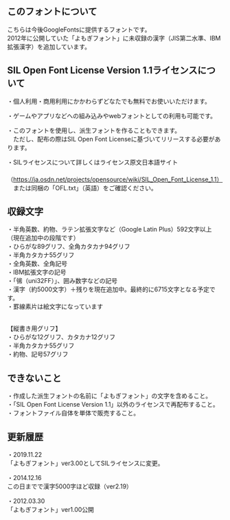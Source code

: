 <h2>このフォントについて</h2>
こちらは今後GoogleFontsに提供するフォントです。<br />
2012年に公開していた「よもぎフォント」に未収録の漢字（JIS第二水準、IBM拡張漢字）を追加しています。<br />


<h2>SIL Open Font License Version 1.1ライセンスについて</h2>

・個人利用・商用利用にかかわらずどなたでも無料でお使いいただけます。<br />

・ゲームやアプリなどへの組み込みやwebフォントとしての利用も可能です。<br />

・このフォントを使用し、派生フォントを作ることもできます。<br />
　ただし、配布の際はSIL Open Font Licenseに基づいてリリースする必要があります。<br />

・SILライセンスについて詳しくはライセンス原文日本語サイト<br />
　（https://ja.osdn.net/projects/opensource/wiki/SIL_Open_Font_License_1.1）<br />
　または同梱の「OFL.txt」（英語）をご確認ください。<br />


<h2>収録文字</h2>
・半角英数、約物、ラテン拡張文字など（Google Latin Plus）592文字以上（現在追加中の段階です）<br />
・ひらがな89グリフ、全角カタカナ94グリフ<br />
・半角カタカナ55グリフ<br />
・全角英数、全角記号<br />
・IBM拡張文字の記号<br />
・「㋿（uni32FF）」、囲み数字などの記号<br />
・漢字（約5000文字）＋残りを現在追加中。最終的に6715文字となる予定です。<br />
・罫線素片は絵文字になっています<br /><br />

【縦書き用グリフ】<br />
・ひらがな12グリフ、カタカナ12グリフ<br />
・半角カタカナ55グリフ<br />
・約物、記号57グリフ<br />

<h2>できないこと</h2>
・作成した派生フォントの名前に「よもぎフォント」の文字を含めること。<br />
・「SIL Open Font License Version 1.1」以外のライセンスで再配布すること。<br />
・フォントファイル自体を単体で販売すること。<br />


<h2>更新履歴</h2>

・2019.11.22<br />
「よもぎフォント」ver3.00としてSILライセンスに変更。<br />

・2014.12.16<br />
この日までで漢字5000字ほど収録（ver2.19）<br />

・2012.03.30<br />
「よもぎフォント」ver1.00公開<br />
